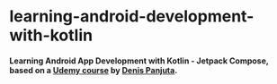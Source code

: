 # learning-android-development-with-kotlin
#### Learning Android App Development with Kotlin - Jetpack Compose, based on a [Udemy course](https://www.udemy.com/course/android-kotlin-developer) by [Denis Panjuta](https://www.udemy.com/user/denispanjuta/).
